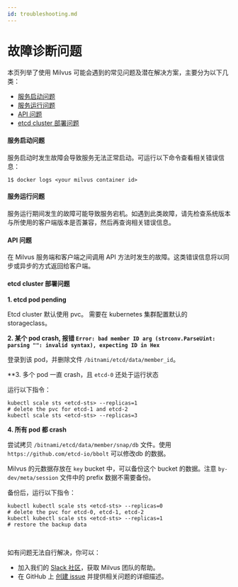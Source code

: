 ```yaml
---
id: troubleshooting.md
---
```


# 故障诊断问题

<!-- TOC -->

<!-- /TOC -->

本页列举了使用 Milvus 可能会遇到的常见问题及潜在解决方案，主要分为以下几类：

- [服务启动问题](#服务启动问题)
- [服务运行问题](#服务运行问题)
- [API 问题](#API-问题)
- [etcd cluster 部署问题](#etcd-cluster-部署问题)

#### 服务启动问题

服务启动时发生故障会导致服务无法正常启动。可运行以下命令查看相关错误信息：



```
1$ docker logs <your milvus container id>
```

#### 服务运行问题

服务运行期间发生的故障可能导致服务宕机。如遇到此类故障，请先检查系统版本与所使用的客户端版本是否兼容，然后再查询相关错误信息。

#### API 问题

在 Milvus 服务端和客户端之间调用 API 方法时发生的故障。这类错误信息将以同步或异步的方式返回给客户端。

#### etcd cluster 部署问题

**1. etcd pod pending**

Etcd cluster 默认使用 pvc。 需要在 kubernetes 集群配置默认的 storageclass。

**2. 某个 pod crash, 报错 `Error: bad member ID arg (strconv.ParseUint: parsing "": invalid syntax), expecting ID in Hex`**

登录到该 pod，并删除文件 `/bitnami/etcd/data/member_id`。

**3. 多个 pod 一直 crash，且 `etcd-0` 还处于运行状态

运行以下指令：
```
kubectl scale sts <etcd-sts> --replicas=1
# delete the pvc for etcd-1 and etcd-2
kubectl scale sts <etcd-sts> --replicas=3
```

**4. 所有 pod 都 crash**

尝试拷贝 `/bitnami/etcd/data/member/snap/db` 文件。使用 `https://github.com/etcd-io/bbolt` 可以修改db 的数据。

Milvus 的元数据存放在 `key` bucket 中，可以备份这个 bucket 的数据。注意 `by-dev/meta/session` 文件中的 prefix 数据不需要备份。

备份后，运行以下指令：

```
kubectl kubectl scale sts <etcd-sts> --replicas=0
# delete the pvc for etcd-0, etcd-1, etcd-2
kubectl kubectl scale sts <etcd-sts> --replicas=1
# restore the backup data
```


<br/>

如有问题无法自行解决，你可以：

- 加入我们的 [Slack 社区](https://join.slack.com/t/milvusio/shared_invite/enQtNzY1OTQ0NDI3NjMzLWNmYmM1NmNjOTQ5MGI5NDhhYmRhMGU5M2NhNzhhMDMzY2MzNDdlYjM5ODQ5MmE3ODFlYzU3YjJkNmVlNDQ2ZTk)，获取 Milvus 团队的帮助。
- 在 GitHub 上 [创建 issue](https://github.com/milvus-io/milvus/issues/new/choose) 并提供相关问题的详细描述。
